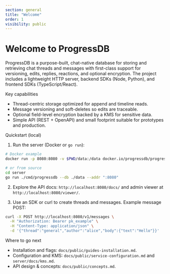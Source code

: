 ```yaml
---
section: general
title: "Welcome"
order: 1
visibility: public
---
```


<!-- ProgressDB Logo -->

# Welcome to ProgressDB

ProgressDB is a purpose-built, chat-native database for storing and
retrieving chat threads and messages with first-class support for versioning,
edits, replies, reactions, and optional encryption. The project includes a
lightweight HTTP server, backend SDKs (Node, Python), and frontend SDKs
(TypeScript/React).

Key capabilities

- Thread-centric storage optimized for append and timeline reads.
- Message versioning and soft-deletes so edits are traceable.
- Optional field-level encryption backed by a KMS for sensitive data.
- Simple API (REST + OpenAPI) and small footprint suitable for prototypes and production.

Quickstart (local)

1. Run the server (Docker or `go run`):

```sh
# Docker example
docker run -p 8080:8080 -v $PWD/data:/data docker.io/progressdb/progressdb --db /data/progressdb

# or from source
cd server
go run ./cmd/progressdb --db ./data --addr ":8080"
```

2. Explore the API docs: `http://localhost:8080/docs/` and admin viewer at `http://localhost:8080/viewer/`.

3. Use an SDK or curl to create threads and messages. Example message POST:

```sh
curl -X POST http://localhost:8080/v1/messages \
  -H "Authorization: Bearer pk_example" \
  -H "Content-Type: application/json" \
  -d '{"thread":"general","author":"alice","body":{"text":"Hello"}}'
```

Where to go next

- Installation and flags: `docs/public/guides-installation.md`.
- Configuration and KMS: `docs/public/service-configuration.md` and `server/docs/kms.md`.
- API design & concepts: `docs/public/concepts.md`.

